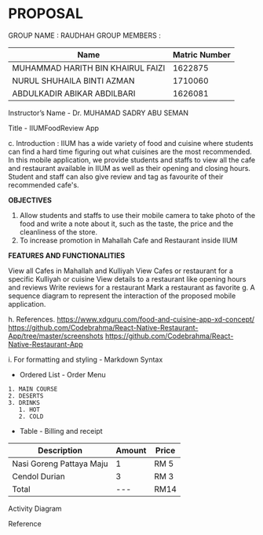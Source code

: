 # PROPOSAL
GROUP NAME : RAUDHAH
GROUP MEMBERS : 

Name | Matric Number
------------ | -------------
MUHAMMAD HARITH BIN KHAIRUL FAIZI | 1622875
NURUL SHUHAILA BINTI AZMAN | 1710060
ABDULKADIR ABIKAR ABDILBARI | 1626081


Instructor’s Name - Dr. MUHAMAD SADRY ABU SEMAN




Title - IIUMFoodReview App


c. Introduction :
IIUM has a wide variety of food and cuisine where students can find a hard time figuring out what cuisines are the most recommended. In this mobile application, we provide students and staffs to view all the cafe and restaurant available in IIUM as well as their opening and closing hours. Student and staff can also give review and tag as favourite of their recommended cafe's.

**OBJECTIVES**
1. Allow students and staffs to use their mobile camera to take photo of the food and write a note about it, such as the taste, the price and the cleanliness of the store.
1. To increase promotion in  Mahallah Cafe and Restaurant inside IIUM


**FEATURES AND FUNCTIONALITIES**

View all Cafes in Mahallah and Kulliyah
View Cafes or restaurant for a specific Kulliyah or cuisine
View details to a restaurant like opening hours and reviews
Write reviews for a restaurant
Mark a restaurant as favorite
g.	A sequence diagram to represent the interaction of the proposed mobile application.

h.	References.
https://www.xdguru.com/food-and-cuisine-app-xd-concept/
https://github.com/Codebrahma/React-Native-Restaurant-App/tree/master/screenshots
https://github.com/Codebrahma/React-Native-Restaurant-App

i.	For formatting and styling  - Markdown Syntax

- Ordered List - Order Menu

```
1. MAIN COURSE
2. DESERTS
3. DRINKS
   1. HOT
   2. COLD
```


- Table - Billing and receipt

Description | Amount | Price
------------ | ------------- | --------
Nasi Goreng Pattaya Maju | 1 | RM 5
Cendol Durian | 3 | RM 3
Total | ---| RM14

Activity Diagram

Reference

